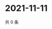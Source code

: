 # 2021-11-11

共 0 条

<!-- BEGIN WEIBO -->
<!-- 最后更新时间 Thu Nov 11 2021 07:00:33 GMT+0800 (China Standard Time) -->

<!-- END WEIBO -->
